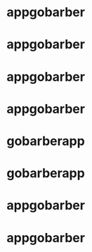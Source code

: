 # appgobarber
# appgobarber
# appgobarber
# appgobarber
# gobarberapp
# gobarberapp
# appgobarber
# appgobarber

